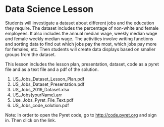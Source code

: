 # Data Science Lesson #

Students will investigate a dataset about different jobs and the education they require. The dataset includes the percentage of non-white and female employees. It also includes the annual median wage, weekly median wage and female weekly median wage. The activities involve writing functions and sorting data to find out which jobs pay the most, which jobs pay more for females, etc. Then students will create data displays based on smaller groups from the dataset. 

This lesson includes the lesson plan, presentation, dataset, code as a pyret file and as a text file and a pdf of the solution.

1. US_Jobs_Dataset_Lesson_Plan.pdf
2. US_Jobs_Dataset_Presentation.pdf
3. US_Jobs_2019_Dataset.xlsx
4. US_Jobs(yourName).arr
5. Use_Jobs_Pyret_File_Text.pdf
6. US_Jobs_code_solution.pdf

Note: In order to open the Pyret code, go to http://code.pyret.org and sign in. Then click on the link.
